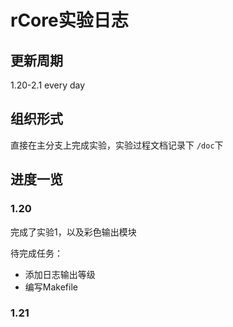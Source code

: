 # rCore实验日志



## 更新周期

1.20-2.1 every day

## 组织形式

直接在主分支上完成实验，实验过程文档记录下 `/doc`下

## 进度一览

### 1.20

完成了实验1，以及彩色输出模块

待完成任务：

* 添加日志输出等级
* 编写Makefile

### 1.21







